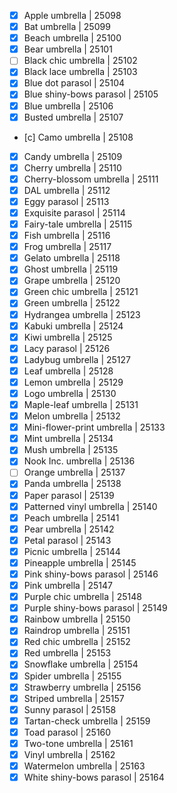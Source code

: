 - [x] Apple umbrella | 25098
- [x] Bat umbrella | 25099
- [x] Beach umbrella | 25100
- [x] Bear umbrella | 25101
- [ ] Black chic umbrella | 25102
- [x] Black lace umbrella | 25103
- [x] Blue dot parasol | 25104
- [x] Blue shiny-bows parasol | 25105
- [x] Blue umbrella | 25106
- [x] Busted umbrella | 25107
- [c] Camo umbrella | 25108
- [x] Candy umbrella | 25109
- [x] Cherry umbrella | 25110
- [x] Cherry-blossom umbrella | 25111
- [x] DAL umbrella | 25112
- [x] Eggy parasol | 25113
- [x] Exquisite parasol | 25114
- [x] Fairy-tale umbrella | 25115
- [x] Fish umbrella | 25116
- [x] Frog umbrella | 25117
- [x] Gelato umbrella | 25118
- [x] Ghost umbrella | 25119
- [x] Grape umbrella | 25120
- [x] Green chic umbrella | 25121
- [x] Green umbrella | 25122
- [x] Hydrangea umbrella | 25123
- [x] Kabuki umbrella | 25124
- [x] Kiwi umbrella | 25125
- [x] Lacy parasol | 25126
- [x] Ladybug umbrella | 25127
- [x] Leaf umbrella | 25128
- [x] Lemon umbrella | 25129
- [x] Logo umbrella | 25130
- [x] Maple-leaf umbrella | 25131
- [x] Melon umbrella | 25132
- [x] Mini-flower-print umbrella | 25133
- [x] Mint umbrella | 25134
- [x] Mush umbrella | 25135
- [x] Nook Inc. umbrella | 25136
- [ ] Orange umbrella | 25137
- [x] Panda umbrella | 25138
- [x] Paper parasol | 25139
- [x] Patterned vinyl umbrella | 25140
- [x] Peach umbrella | 25141
- [x] Pear umbrella | 25142
- [x] Petal parasol | 25143
- [x] Picnic umbrella | 25144
- [x] Pineapple umbrella | 25145
- [x] Pink shiny-bows parasol | 25146
- [x] Pink umbrella | 25147
- [x] Purple chic umbrella | 25148
- [x] Purple shiny-bows parasol | 25149
- [x] Rainbow umbrella | 25150
- [x] Raindrop umbrella | 25151
- [x] Red chic umbrella | 25152
- [x] Red umbrella | 25153
- [x] Snowflake umbrella | 25154
- [x] Spider umbrella | 25155
- [x] Strawberry umbrella | 25156
- [x] Striped umbrella | 25157
- [x] Sunny parasol | 25158
- [x] Tartan-check umbrella | 25159
- [x] Toad parasol | 25160
- [x] Two-tone umbrella | 25161
- [x] Vinyl umbrella | 25162
- [x] Watermelon umbrella | 25163
- [x] White shiny-bows parasol | 25164

